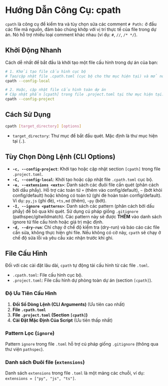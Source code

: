 # Hướng Dẫn Công Cụ: cpath

`cpath` là công cụ để kiểm tra và tùy chọn sửa các comment `# Path:` ở đầu các file mã nguồn, đảm bảo chúng khớp với vị trí thực tế của file trong dự án. Nó hỗ trợ nhiều loại comment khác nhau (ví dụ: `#`, `//`, `/* */`).

## Khởi Động Nhanh

Cách dễ nhất để bắt đầu là khởi tạo một file cấu hình trong dự án của bạn:

```sh
# 1. Khởi tạo file cấu hình cục bộ
# Tạo/cập nhật file .cpath.toml (cục bộ cho thư mục hiện tại) và mở nó.
cpath --config-local

# 2. Hoặc, cập nhật file cấu hình toàn dự án
# Cập nhật phần [cpath] trong file .project.toml tại thư mục hiện tại.
cpath --config-project
````

## Cách Sử Dụng

```sh
cpath [target_directory] [options]
```

* `target_directory`: Thư mục để bắt đầu quét. Mặc định là thư mục hiện tại (`.`).

## Tùy Chọn Dòng Lệnh (CLI Options)

* **`-c, --config-project`**: Khởi tạo hoặc cập nhật section `[cpath]` trong file `.project.toml`.
* **`-C, --config-local`**: Khởi tạo hoặc cập nhật file `.cpath.toml` cục bộ.
* **`-e, --extensions <exts>`**: Danh sách các đuôi file cần quét (phân cách bởi dấu phẩy). Hỗ trợ các toán tử `+` (thêm vào config/default), `~` (bớt khỏi config/default) hoặc không có toán tử (ghi đè hoàn toàn config/default). Ví dụ: `py,js` (ghi đè), `+ts,md` (thêm), `~py` (bớt).
* **`-I, --ignore <patterns>`**: Danh sách các pattern (phân cách bởi dấu phẩy) để bỏ qua khi quét. Sử dụng cú pháp giống `.gitignore` (pathspec/gitwildmatch). Các pattern này sẽ được **THÊM** vào danh sách ignore từ file cấu hình hoặc giá trị mặc định.
* **`-d, --dry-run`**: Chỉ chạy ở chế độ kiểm tra (dry-run) và báo cáo các file cần sửa, không thực hiện ghi file. Nếu không có cờ này, `cpath` sẽ chạy ở chế độ sửa lỗi và yêu cầu xác nhận trước khi ghi.

## File Cấu Hình

Đối với các cài đặt lâu dài, `cpath` tự động tải cấu hình từ các file `.toml`.

* `.cpath.toml`: File cấu hình cục bộ.
* `.project.toml`: File cấu hình dự phòng toàn dự án (section `[cpath]`).

### Độ Ưu Tiên Cấu Hình

1. **Đối Số Dòng Lệnh (CLI Arguments)** (Ưu tiên cao nhất)
2. **File `.cpath.toml`**
3. **File `.project.toml` (Section `[cpath]`)**
4. **Cài Đặt Mặc Định Của Script** (Ưu tiên thấp nhất)

### Pattern Lọc (`ignore`)

Pattern `ignore` trong file `.toml` hỗ trợ cú pháp giống `.gitignore` (thông qua thư viện `pathspec`).

### Danh sách Đuôi file (`extensions`)

Danh sách `extensions` trong file `.toml` là một mảng các chuỗi, ví dụ: `extensions = ["py", "js", "ts"]`.
